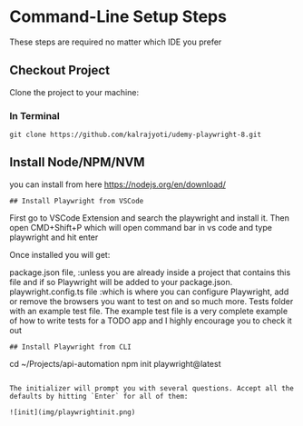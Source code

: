 # Command-Line Setup Steps

These steps are required no matter which IDE you prefer

## Checkout Project

Clone the project to your machine: 

### In Terminal 

```
git clone https://github.com/kalrajyoti/udemy-playwright-8.git
```

## Install Node/NPM/NVM

 you can install from here https://nodejs.org/en/download/

```
## Install Playwright from VSCode

```
First go to VSCode Extension and search the playwright and install it.
Then open CMD+Shift+P which will open command bar in vs code and type playwright and hit enter

Once installed you will get:

package.json file, :unless you are already inside a project that contains this file and if so Playwright will be added to your package.json.
playwright.config.ts file :which is where you can configure Playwright, add or remove the browsers you want to test on and so much more.
Tests folder with an example test file.
The example test file is a very complete example of how to write tests for a TODO app and I highly encourage you to check it out


```
## Install Playwright from CLI

```
cd ~/Projects/api-automation
npm init playwright@latest
```

The initializer will prompt you with several questions. Accept all the defaults by hitting `Enter` for all of them:

![init](img/playwrightinit.png)